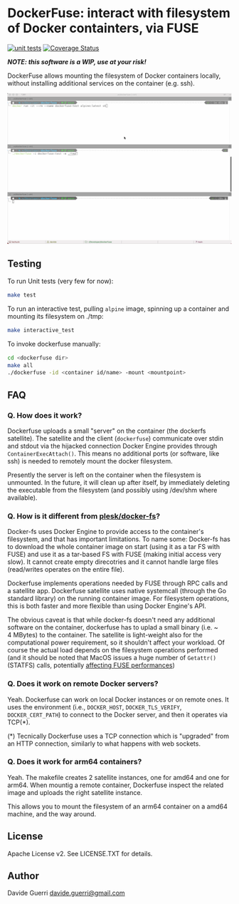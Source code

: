 # DockerFuse: interact with filesystem of Docker containters, via FUSE

[![unit tests](https://github.com/dguerri/dockerfuse/actions/workflows/run-test.yml/badge.svg)](https://github.com/dguerri/dockerfuse/actions/workflows/run-test.yml) [![Coverage Status](https://coveralls.io/repos/github/dguerri/dockerfuse/badge.svg?branch=main)](https://coveralls.io/github/dguerri/dockerfuse?branch=main)

***NOTE: this software is a WIP, use at your risk!***


DockerFuse allows mounting the filesystem of Docker containers locally, without installing additional services on the container (e.g. ssh).

![dockerfuse demo](doc/dockerfuse.gif)

## Testing

To run Unit tests (very few for now):

```bash
make test
```

To run an interactive test, pulling `alpine` image, spinning up a container and mounting its filesystem on ./tmp:

```bash
make interactive_test
```

To invoke dockerfuse manually:

```bash
cd <dockerfuse dir>
make all
./dockerfuse -id <container id/name> -mount <mountpoint>
```

## FAQ

### Q. How does it work?

Dockerfuse uploads a small "server" on the container (the dockerfs satellite).
The satellite and the client (`dockerfuse`) communicate over stdin and stdout via the hijacked connection Docker Engine provides through `ContainerExecAttach()`.
This means no additional ports (or software, like ssh) is needed to remotely mount the docker filesystem.

Presently the server is left on the container when the filesystem is unmounted. In the future, it will clean up after itself, by immediately deleting the executable from the filesystem (and possibly using /dev/shm where available).

### Q. How is it different from [plesk/docker-fs](https://github.com/plesk/docker-fs)?

Docker-fs uses Docker Engine to provide access to the container's filesystem, and that has important limitations.
To name some: Docker-fs has to download the whole container image on start (using it as a tar FS with FUSE) and use it as a tar-based FS with FUSE (making initial access very slow). It cannot create empty direcotries and it cannot handle large files (read/writes operates on the entire file).

Dockerfuse implements operations needed by FUSE through RPC calls and a satellite app.
Dockerfuse satellite uses native systemcall (through the Go standard library) on the running container image. For filesystem operations, this is both faster and more flexible than using Docker Engine's API.

The obvious caveat is that while docker-fs doesn't need any additional software on the container, dockerfuse has to uplad a small binary (i.e. ~ 4 MBytes) to the container.
The satellite is light-weight also for the computational power requirement, so it shouldn't affect your workload. Of course the actual load depends on the filesystem operations performed (and it should be noted that MacOS issues a huge number of `Getattr()` (STATFS) calls, potentially [affecting FUSE performances](https://github.com/hanwen/go-fuse#macos-support))

### Q. Does it work on remote Docker servers?

Yeah. Dockerfuse can work on local Docker instances or on remote ones.
It uses the environment (i.e., `DOCKER_HOST`, `DOCKER_TLS_VERIFY`, `DOCKER_CERT_PATH`) to connect to the Docker server, and then it operates via TCP(*).

(*) Tecnically Dockerfuse uses a TCP connection which is "upgraded" from an HTTP connection, similarly to what happens with web sockets.

### Q. Does it work for arm64 containers?

Yeah. The makefile creates 2 satellite instances, one for amd64 and one for arm64.
When mountig a remote container, Dockerfuse inspect the related image and uploads the right satellite instance.

This allows you to mount the filesystem of an arm64 container on a amd64 machine, and the way around.

## License

Apache License v2. See LICENSE.TXT for details.

## Author

Davide Guerri <davide.guerri@gmail.com>
